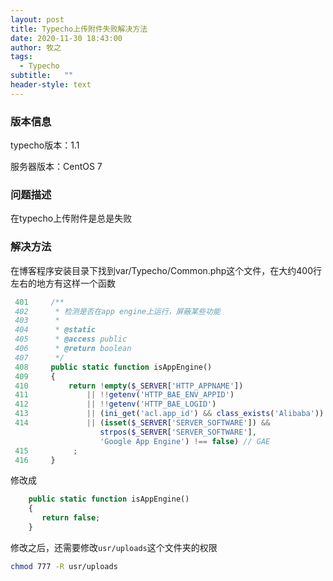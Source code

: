 ```yaml
---
layout: post
title: Typecho上传附件失败解决方法
date: 2020-11-30 18:43:00
author: 牧之
tags: 
  - Typecho
subtitle:   ""
header-style: text
---
```



### 版本信息

typecho版本：1.1

服务器版本：CentOS 7

### 问题描述

在typecho上传附件是总是失败

### 解决方法

在博客程序安装目录下找到var/Typecho/Common.php这个文件，在大约400行左右的地方有这样一个函数

```php
 401     /**
 402      * 检测是否在app engine上运行，屏蔽某些功能 
 403      * 
 404      * @static
 405      * @access public
 406      * @return boolean
 407      */
 408     public static function isAppEngine()
 409     {
 410         return !empty($_SERVER['HTTP_APPNAME'])                     // SAE
 411             || !!getenv('HTTP_BAE_ENV_APPID')                       // BAE
 412             || !!getenv('HTTP_BAE_LOGID')                           // BAE 3.0
 413             || (ini_get('acl.app_id') && class_exists('Alibaba'))   // ACE
 414             || (isset($_SERVER['SERVER_SOFTWARE']) && 
 					strpos($_SERVER['SERVER_SOFTWARE'],
 					'Google App Engine') !== false) // GAE
 415          ;
 416     }
```

修改成

```php
    public static function isAppEngine()
    {
       return false;
    }

```
修改之后，还需要修改```usr/uploads```这个文件夹的权限
```sh
chmod 777 -R usr/uploads
```

